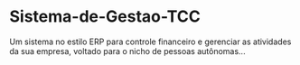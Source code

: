 # Sistema-de-Gestao-TCC
 Um sistema no estilo ERP para controle financeiro e gerenciar as atividades da sua empresa, voltado para o nicho de pessoas autônomas...
